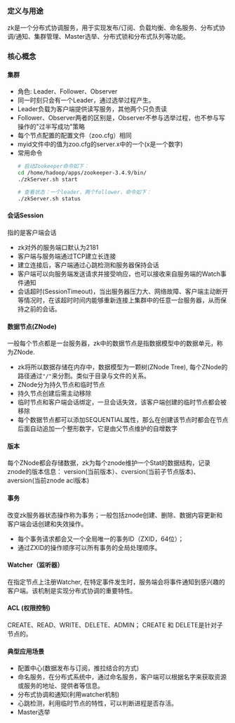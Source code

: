 ### 定义与用途
zk是一个分布式协调服务，用于实现发布/订阅、负载均衡、命名服务、分布式协调/通知、集群管理、Master选举、分布式锁和分布式队列等功能。

### 核心概念

#### 集群
  - 角色: Leader、Follower、Observer
  - 同一时刻只会有一个Leader，通过选举过程产生。
  - Leader负载为客户端提供读写服务，其他两个只负责读
  - Follower、Observer两者的区别是，Observer不参与选举过程，也不参与写操作的"过半写成功"策略
  - 每个节点配置的配置文件（zoo.cfg）相同
  - myid文件中的值为zoo.cfg的server.x中的一个(x是一个数字)
  - 常用命令
    ```sh
    # 启动Zookeeper命令如下：
    cd /home/hadoop/apps/zookeeper-3.4.9/bin/
    ./zkServer.sh start

    # 查看状态：一个leader，两个follower，命令如下：
    ./zkServer.sh status

    ```

#### 会话Session
指的是客户端会话

- zk对外的服务端口默认为2181
- 客户端与服务端通过TCP建立长连接
- 建立连接后，客户端通过心跳检测和服务器保持会话
- 客户端可以向服务端发送请求并接受响应，也可以接收来自服务端的Watch事件通知
- 会话超时(SessionTimeout)，当出服务器压力大、网络故障、客户端主动断开等情况时，在该超时时间内能够重新连接上集群中的任意一台服务器，从而保持之前的会话。

#### 数据节点(ZNode)
一般每个节点都是一台服务器，zk中的数据节点是指数据模型中的数据单元，称为ZNode.

- zk将所以数据存储在内存中，数据模型为一颗树(ZNode Tree), 每个ZNode的路径通过`"/"`来分割。类似于目录与文件的关系。
- ZNode分为持久节点和临时节点
- 持久节点创建后需主动移除
- 临时节点和客户端会话绑定，一旦会话失效，该客户端创建的临时节点都会被移除
- 每个数据节点都可以添加SEQUENTIAL属性，那么在创建该节点时都会在节点后面自动追加一个整形数字，它是由父节点维护的自增数字

#### 版本
每个ZNode都会存储数据，zk为每个znode维护一个Stat的数据结构，记录znode的版本信息： version(当前版本）、cversion(当前子节点版本)、aversion(当前znode acl版本)

#### 事务
改变zk服务器状态操作称为事务；一般包括znode创建、删除、数据内容更新和客户端会话创建和失效操作。

- 每个事务请求都会又一个全局唯一的事务ID（ZXID，64位）；
- 通过ZXID的操作顺序可以所有事务的全局处理顺序。

#### Watcher（监听器）
在指定节点上注册Watcher, 在特定事件发生时，服务端会将事件通知到感兴趣的客户端。该机制是实现分布式协调的重要特性。

#### ACL (权限控制)
 CREATE、READ、WRITE、DELETE、ADMIN；
 CREATE 和 DELETE是针对子节点的。

 #### 典型应用场景

 - 配置中心(数据发布与订阅，推拉结合的方式)
 - 命名服务，在分布式系统中，通过命名服务，客户端可以根据名字来获取资源或服务的地址、提供者等信息。
 - 分布式协调和通知(利用watcher机制)
 - 心跳检测，利用临时节点的特性，可以判断进程是否存活。
 - Master选举